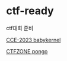 # ctf-ready

ctf대회 준비

[CCE-2023 babykernel](https://majestic-aspen-e43.notion.site/babykernel-f2caf37f2bfc4d5ea44fc5796d5ad611?pvs=4)  

[CTFZONE pongo](https://majestic-aspen-e43.notion.site/pongo-5f821a570cef4dd8a2fe64333abec456?pvs=4)


